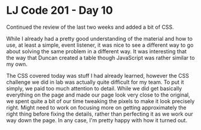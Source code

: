 # LJ Code 201 - Day 10
Continued the review of the last two weeks and added a bit of CSS.  

While I already had a pretty good understanding of the material and how to use, at least a simple, event listener, it was nice to see a different way to go about solving the same problem in a different way. It was interesting that the way that Duncan created a table though JavaScript was rather similar to my own.  

The CSS covered today was stuff I had already learned, however the CSS challenge we did in lab was actually quite difficult for my team. To put it simply, we paid too much attention to detail. While we did get basically everything on the page and made our page look very close to the original, we spent quite a bit of our time tweaking the pixels to make it look precisely right. Might need to work on focusing more on getting approximately the right thing before fixing the details, rather than perfecting it as we work our way down the page. In any case, I'm pretty happy with how it turned out.
